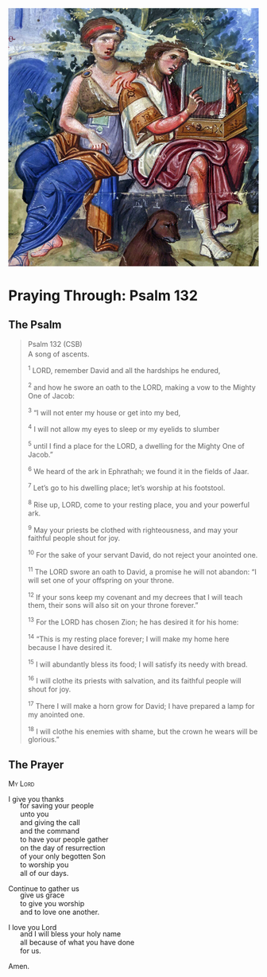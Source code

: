 <img class="intro-right" src="../images/art-paris-psalter.jpg">

<style>
  li {list-style-type: none;}
  p + ul {
    margin-top: -18px;
}
</style>

# Praying Through: Psalm 132

## The Psalm

>Psalm 132 (CSB)  
><sup></sup> A song of ascents. 
>
><sup>1</sup> LORD, remember David and all the hardships he endured, 
>
><sup>2</sup> and how he swore an oath to the LORD, making a vow to the Mighty One of Jacob: 
>
><sup>3</sup> “I will not enter my house or get into my bed, 
>
><sup>4</sup> I will not allow my eyes to sleep or my eyelids to slumber 
>
><sup>5</sup> until I find a place for the LORD, a dwelling for the Mighty One of Jacob.” 
>
><sup>6</sup> We heard of the ark in Ephrathah; we found it in the fields of Jaar. 
>
><sup>7</sup> Let’s go to his dwelling place; let’s worship at his footstool. 
>
><sup>8</sup> Rise up, LORD, come to your resting place, you and your powerful ark. 
>
><sup>9</sup> May your priests be clothed with righteousness, and may your faithful people shout for joy. 
>
><sup>10</sup> For the sake of your servant David, do not reject your anointed one. 
>
><sup>11</sup> The LORD swore an oath to David, a promise he will not abandon: “I will set one of your offspring on your throne. 
>
><sup>12</sup> If your sons keep my covenant and my decrees that I will teach them, their sons will also sit on your throne forever.” 
>
><sup>13</sup> For the LORD has chosen Zion; he has desired it for his home: 
>
><sup>14</sup> “This is my resting place forever; I will make my home here because I have desired it. 
>
><sup>15</sup> I will abundantly bless its food; I will satisfy its needy with bread. 
>
><sup>16</sup> I will clothe its priests with salvation, and its faithful people will shout for joy. 
>
><sup>17</sup> There I will make a horn grow for David; I have prepared a lamp for my anointed one. 
>
><sup>18</sup> I will clothe his enemies with shame, but the crown he wears will be glorious.”

## The Prayer

<div style="font-variant: small-caps;">
My Lord
</div>

I give you thanks
* for saving your people
* unto you
* and giving the call
* and the command
* to have your people gather
* on the day of resurrection
* of your only begotten Son
* to worship you
* all of our days.

Continue to gather us
* give us grace
* to give you worship
* and to love one another.

I love you Lord
* and I will bless your holy name
* all because of what you have done
* for us.

Amen.
